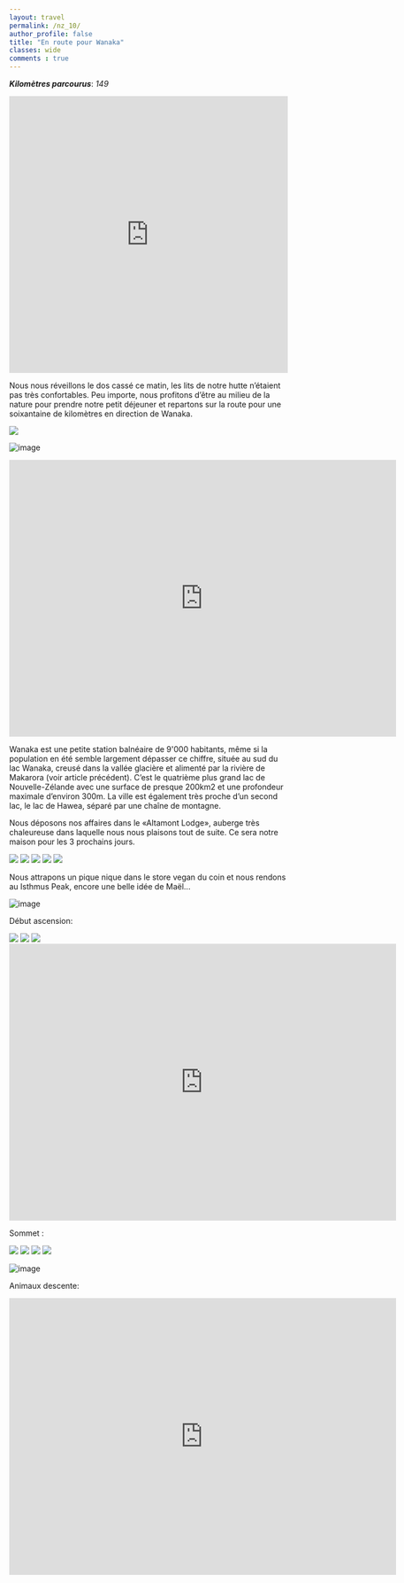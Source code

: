 ```yaml
---
layout: travel
permalink: /nz_10/
author_profile: false
title: "En route pour Wanaka"
classes: wide
comments : true
---
```


<!-- jQuery 1.8 or later, 33 KB -->
<script src="https://ajax.googleapis.com/ajax/libs/jquery/1.11.1/jquery.min.js"></script>

<!-- Fotorama from CDNJS, 19 KB -->
<link  href="https://cdnjs.cloudflare.com/ajax/libs/fotorama/4.6.4/fotorama.css" rel="stylesheet">
<script src="https://cdnjs.cloudflare.com/ajax/libs/fotorama/4.6.4/fotorama.js"></script>

***Kilomètres parcourus***: *149*

<iframe src="https://www.google.com/maps/d/u/0/embed?mid=1dQ1YPo5J--F48R0ep3aa1KUt5b6Oj0vp" width="100%" height="500" frameBorder="0"></iframe>

<br>

Nous nous réveillons le dos cassé ce matin, les lits de notre hutte n’étaient pas très confortables. Peu importe, nous profitons d’être au milieu de la nature pour prendre notre petit déjeuner et repartons sur la route pour une soixantaine de kilomètres en direction de Wanaka. 

<div class="fotorama">
  <img src="https://drive.google.com/uc?id=1yOreFy6iEhuGLBKFPmRPJQuFm_Q92eAY">
</div>

![image](https://drive.google.com/uc?id=1AiDXP6utgUvD3ZoVW6RuqQuhcNJBYpuS)

<iframe width="700" height="500" src="https://www.youtube.com/embed/brufNFH-9jo" frameborder="0" allow="accelerometer; autoplay; encrypted-media; gyroscope; picture-in-picture" allowfullscreen></iframe>

<br>

Wanaka est une petite station balnéaire de 9'000 habitants, même si la population en été semble largement dépasser ce chiffre, située au sud du lac Wanaka, creusé dans la vallée  glacière et alimenté par la rivière de Makarora (voir article précédent). C’est le quatrième plus grand lac de Nouvelle-Zélande avec une surface de presque 200km2 et une profondeur maximale d’environ 300m. La ville est également très proche d’un second lac, le lac de Hawea, séparé par une chaîne de montagne. 

Nous déposons nos affaires dans le «Altamont Lodge», auberge très chaleureuse dans laquelle nous nous plaisons tout de suite. Ce sera notre maison pour les 3 prochains jours.

<div class="fotorama">
  <img src="https://drive.google.com/uc?id=1OJSJbb_ChxuJMhTidyiofFoAvHpxAP46">
  <img src="https://drive.google.com/uc?id=1LRTDDLH70B4HH-GHZcHiN8N1N86JZDAY">
  <img src="https://drive.google.com/uc?id=12shKSlvXPA_8hC6MGXHBzrVkXe3tHIu_">
  <img src="https://drive.google.com/uc?id=1qhilqCZx_Ls4m92lxIewUlE3WwU_Rs1r">
  <img src="https://drive.google.com/uc?id=1aghmt0yEdwi86HaC52tHQnCGLPdWciXL">
</div>

Nous attrapons un pique nique dans le store vegan du coin et nous rendons au Isthmus Peak, encore une belle idée de Maël...

![image](https://drive.google.com/uc?id=1zKVKx9Nws1DZ7gFEHxcab4Qh207wT5yp)

Début ascension:

<div class="fotorama">
  <img src="https://drive.google.com/uc?id=1fwv1nZcQy0-RtErgYQL7JB8omSr1IFmD">
  <img src="https://drive.google.com/uc?id=1VAtwgK9EosBt-VQZ0lcA55unaomamyfj">
  <img src="https://drive.google.com/uc?id=1WL7KdzryqsFv3kaPlwyxHbAZt7echXqE">
</div>

<iframe width="700" height="500" src="https://www.youtube.com/embed/g2Gz5WhqKBE" frameborder="0" allow="accelerometer; autoplay; encrypted-media; gyroscope; picture-in-picture" allowfullscreen></iframe>

<br>

Sommet :

<div class="fotorama">
  <img src="https://drive.google.com/uc?id=1dfubpeOQD_HspSXpAWR0pRrUBitkOkez">
  <img src="https://drive.google.com/uc?id=1zSaR7b6W7GDnbCpKVt2-0phW-9j5wdC4">
  <img src="https://drive.google.com/uc?id=1hKHG2ChJeYzwI2dwXRkmoHIbXjDqZHoy">
  <img src="https://drive.google.com/uc?id=1McGCmW9ADeh38sBH6XpbENu5cpINjc20">
</div>

![image](https://drive.google.com/uc?id=11di16QGv94hSJOB14UEsr4Y3uEMWFIOb)

Animaux descente:

<iframe width="700" height="500" src="https://www.youtube.com/embed/_j9xw7aClsQ" frameborder="0" allow="accelerometer; autoplay; encrypted-media; gyroscope; picture-in-picture" allowfullscreen></iframe>

<br>


